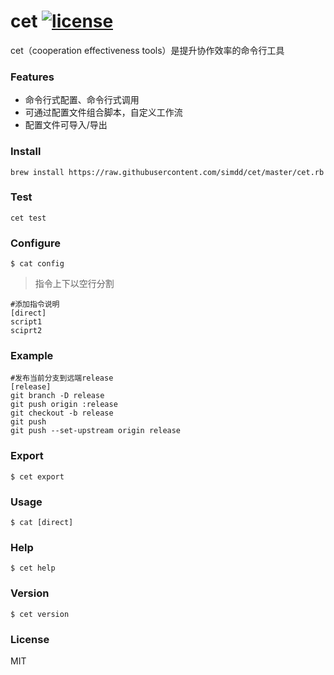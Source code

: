 # cet [![license](https://img.shields.io/npm/l/@forchange/apis.svg)](https://www.npmjs.com/package/@forchange/apis)

cet（cooperation effectiveness tools）是提升协作效率的命令行工具

### Features

- 命令行式配置、命令行式调用
- 可通过配置文件组合脚本，自定义工作流
- 配置文件可导入/导出

### Install

```shell
brew install https://raw.githubusercontent.com/simdd/cet/master/cet.rb
```

### Test

```shell
cet test
```

### Configure

```shell
$ cat config
```

> 指令上下以空行分割

```shell
#添加指令说明
[direct]
script1
sciprt2
```

### Example

```shell
#发布当前分支到远端release
[release]
git branch -D release
git push origin :release
git checkout -b release
git push
git push --set-upstream origin release
```

### Export

```shell
$ cet export
```

### Usage

```shell
$ cat [direct]
```

### Help

```shell
$ cet help
```

### Version

```shell
$ cet version
```

### License

MIT
